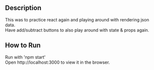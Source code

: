 ## Description
This was to practice react again and playing around with rendering json data. <br>
Have add/subtract buttons to also play around with state & props again.

## How to Run
Run with 'npm start'<br>
Open http://localhost:3000 to view it in the browser.






